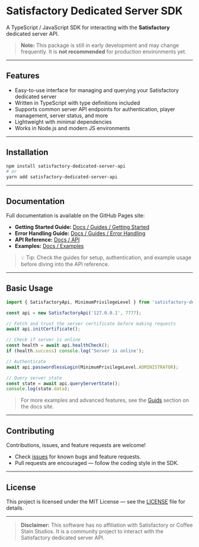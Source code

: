 # Satisfactory Dedicated Server SDK

A TypeScript / JavaScript SDK for interacting with the **Satisfactory** dedicated server API.

> **Note:** This package is still in early development and may change frequently. It is **not recommended** for production environments yet.

---

## Features

- Easy-to-use interface for managing and querying your Satisfactory dedicated server
- Written in TypeScript with type definitions included
- Supports common server API endpoints for authentication, player management, server status, and more
- Lightweight with minimal dependencies
- Works in Node.js and modern JS environments

---

## Installation

```bash
npm install satisfactory-dedicated-server-api
# or
yarn add satisfactory-dedicated-server-api
````

---

## Documentation

Full documentation is available on the GitHub Pages site:

* **Getting Started Guide:** [Docs / Guides / Getting Started](https://programmer-timmy.github.io/satisfactory-dedicated-server-sdk/docs/guides/getting-started)
* **Error Handling Guide:** [Docs / Guides / Error Handling](https://programmer-timmy.github.io/satisfactory-dedicated-server-sdk/docs/guides/error-handling)
* **API Reference:** [Docs / API](https://programmer-timmy.github.io/satisfactory-dedicated-server-sdk/docs/api/overview)
* **Examples:** [Docs / Examples](https://programmer-timmy.github.io/satisfactory-dedicated-server-sdk/docs/examples/)

> 💡 Tip: Check the guides for setup, authentication, and example usage before diving into the API reference.

---

## Basic Usage

```ts
import { SatisfactoryApi, MinimumPrivilegeLevel } from 'satisfactory-dedicated-server-api';

const api = new SatisfactoryApi('127.0.0.1', 7777);

// Fetch and trust the server certificate before making requests
await api.initCertificate();

// Check if server is online
const health = await api.healthCheck();
if (health.success) console.log('Server is online');

// Authenticate
await api.passwordlessLogin(MinimumPrivilegeLevel.ADMINISTRATOR);

// Query server state
const state = await api.queryServerState();
console.log(state.data);
```

> For more examples and advanced features, see the [Guids](https://programmer-timmy.github.io/satisfactory-dedicated-server-sdk/docs/guides) section on the docs site.

---

## Contributing

Contributions, issues, and feature requests are welcome!

* Check [issues](https://github.com/programmer-timmy/satisfactory-dedicated-server-sdk/issues) for known bugs and feature requests.
* Pull requests are encouraged — follow the coding style in the SDK.

---

## License

This project is licensed under the MIT License — see the [LICENSE](LICENSE) file for details.

---

> **Disclaimer:** This software has no affiliation with Satisfactory or Coffee Stain Studios. It is a community project to interact with the Satisfactory dedicated server API.

